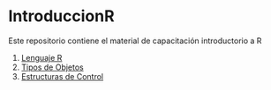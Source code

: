 # IntroduccionR
Este repositorio contiene el material de capacitación introductorio a R

1. [Lenguaje R](https://github.com/camiloyatet/IntroduccionR/tree/master/Lenguaje%20R)
1. [Tipos de Objetos](https://github.com/camiloyatet/IntroduccionR/tree/master/Tipos%20de%20Variables)
1. [Estructuras de Control](https://github.com/camiloyatet/IntroduccionR/tree/master/Estructuras%20de%20Control)
